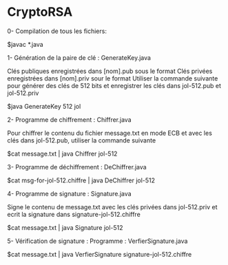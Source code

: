 # CryptoRSA
0- Compilation de tous les fichiers:

$javac *.java

1- Génération de la paire de clé : GenerateKey.java

Clés publiques enregistrées dans [nom].pub sous le format Clés privées enregistrées dans [nom].priv sour le format Utiliser la commande suivante pour générer des clés de 512 bits et enregistrer les clés dans jol-512.pub et jol-512.priv

$java GenerateKey 512 jol

2- Programme de chiffrement : Chiffrer.java

Pour chiffrer le contenu du fichier message.txt en mode ECB et avec les clés dans jol-512.pub, utiliser la commande suivante

$cat message.txt | java Chiffrer jol-512

3- Programme de déchiffrement : DeChiffrer.java

$cat msg-for-jol-512.chiffre | java DeChiffrer jol-512

4- Programme de signature : Signature.java

Signe le contenu de message.txt avec les clés privées dans jol-512.priv et ecrit la signature dans signature-jol-512.chiffre

$cat message.txt | java Signature jol-512

5- Vérification de signature :  Programme : VerfierSignature.java

$cat message.txt | java VerfierSignature signature-jol-512.chiffre
